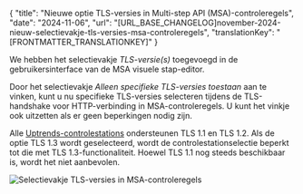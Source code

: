 {
  "title": "Nieuwe optie TLS-versies in Multi-step API (MSA)-controleregels",
  "date": "2024-11-06",
  "url": "[URL_BASE_CHANGELOG]november-2024-nieuw-selectievakje-tls-versies-msa-controleregels",
  "translationKey": "[FRONTMATTER_TRANSLATIONKEY]"
}

We hebben het selectievakje *TLS-versie(s)* toegevoegd in de gebruikersinterface van de MSA visuele stap-editor.

Door het selectievakje *Alleen specifieke TLS-versies toestaan* aan te vinken, kunt u nu specifieke TLS-versies selecteren tijdens de TLS-handshake voor HTTP-verbinding in MSA-controleregels. U kunt het vinkje ook uitzetten als er geen beperkingen nodig zijn.

Alle [Uptrends-controlestations]([LINK_URL_1]) ondersteunen TLS 1.1 en TLS 1.2. Als de optie TLS 1.3 wordt geselecteerd, wordt de controlestationselectie beperkt tot die met TLS 1.3-functionaliteit. Hoewel TLS 1.1 nog steeds beschikbaar is, wordt het niet aanbevolen.

![Selectievakje TLS-versies in MSA-controleregels]([LINK_URL_2])
